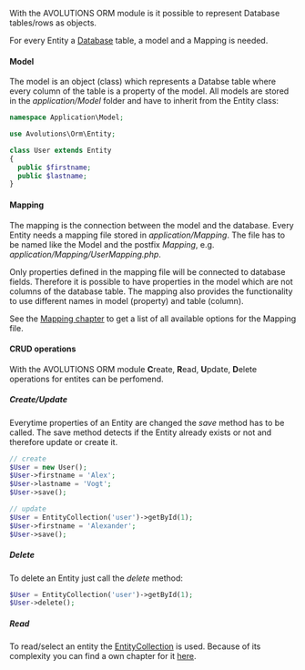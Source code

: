 With the AVOLUTIONS ORM module is it possible to represent Database tables/rows as objects.

For every Entity a [Database](migration.md) table, a model and a Mapping is needed.

#### Model

The model is an object (class) which represents a Databse table where every column of the table is a property of the model.
All models are stored in the *application/Model* folder and have to inherit from the Entity class:
```php
namespace Application\Model;

use Avolutions\Orm\Entity;

class User extends Entity
{
  public $firstname;
  public $lastname;
}
```

#### Mapping

The mapping is the connection between the model and the database. Every Entity needs a mapping file stored in *application/Mapping*.
The file has to be named like the Model and the postfix *Mapping*, e.g. *application/Mapping/UserMapping.php*.

Only properties defined in the mapping file will be connected to database fields.
Therefore it is possible to have properties in the model which are not columns of the database table.
The mapping also provides the functionality to use different names in model (property) and table (column).

See the [Mapping chapter](mapping.md) to get a list of all available options for the Mapping file.

#### CRUD operations

With the AVOLUTIONS ORM module **C**reate, **R**ead, **U**pdate, **D**elete operations for entites can be perfomend.

##### Create/Update

Everytime properties of an Entity are changed the *save* method has to be called.
The save method detects if the Entity already exists or not and therefore update or create it.
```php
// create
$User = new User();
$User->firstname = 'Alex';
$User->lastname = 'Vogt';
$User->save();

// update
$User = EntityCollection('user')->getById(1);
$User->firstname = 'Alexander';
$User->save();
```

##### Delete

To delete an Entity just call the *delete* method:
```php
$User = EntityCollection('user')->getById(1);
$User->delete();
```

##### Read

To read/select an entity the [EntityCollection](entitycollection.md) is used.
Because of its complexity you can find a own chapter for it [here](entitycollection.md).
